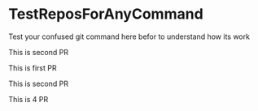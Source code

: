 # TestReposForAnyCommand
Test your confused git command here befor to understand how its work

This is second PR

This is first PR

This is second PR

This is 4 PR